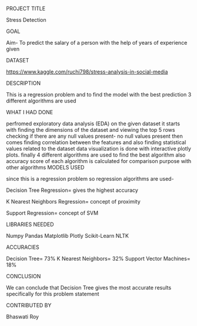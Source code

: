 PROJECT TITLE

Stress Detection

GOAL

Aim- To predict the salary of a person with the help of years of experience given

DATASET

https://www.kaggle.com/ruchi798/stress-analysis-in-social-media

DESCRIPTION

This is a regression problem and to find the model with the best prediction 3 different algorithms are used

WHAT I HAD DONE

perfromed exploratory data analysis (EDA) on the given dataset
it starts with finding the dimensions of the dataset and viewing the top 5 rows
checking if there are any null values present- no null values present
then comes finding correlation between the features and also finding statistical values related to the dataset
data visualization is done with interactive plotly plots.
finally 4 different algorithms are used to find the best algorithm
also accuracy score of each algorithm is calculated for comparison purpose with other algorithms
MODELS USED

since this is a regression problem so regression algorithms are used-

Decision Tree Regression= gives the highest accuracy

K Nearest Neighbors Regression= concept of proximity

Support Regression= concept of SVM


LIBRARIES NEEDED

Numpy
Pandas
Matplotlib
Plotly
Scikit-Learn
NLTK

ACCURACIES

Decision Tree= 73%
K Nearest Neighbors= 32%
Support Vector Machines= 18%


CONCLUSION

We can conclude that Decision Tree gives the most accurate results specifically for this problem statement

CONTRIBUTED BY

Bhaswati Roy
